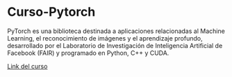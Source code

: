 # Curso-Pytorch

PyTorch es una biblioteca destinada a aplicaciones relacionadas al Machine Learning, el reconocimiento de imágenes y el aprendizaje profundo, desarrollado por el Laboratorio de Investigación de Inteligencia Artificial de Facebook (FAIR) y programado en Python, C++ y CUDA.

[Link del curso](https://www.youtube.com/watch?v=V_xro1bcAuA)
